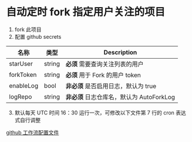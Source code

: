 # 自动定时 fork 指定用户关注的项目

1. fork 此项目
2. 配置 github secrets

| 名称      | 类型   | Description                               |
| --------- | ------ | ----------------------------------------- |
| starUser  | string | **必须** 需要查询关注列表的用户           |
| forkToken | string | **必须** 用于 Fork 的用户 token           |
| enableLog | bool   | **非必须** 是否启用日志，默认为 true      |
| logRepo   | string | **非必须** 日志仓库名，默认为 AutoForkLog |

3. 默认每天 UTC 时间 16：30 运行一次，可修改以下文件第 7 行的 cron 表达式自行调整

[github 工作流配置文件](./.github/workflows/auto_fork.yml)

